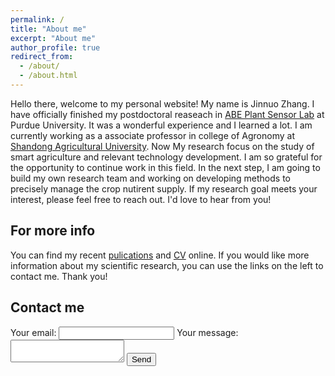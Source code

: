 ```yaml
---
permalink: /
title: "About me"
excerpt: "About me"
author_profile: true
redirect_from: 
  - /about/
  - /about.html
---
```


Hello there, welcome to my personal website! My name is Jinnuo Zhang. I have officially finished my postdoctoral reaseach in [ABE Plant Sensor Lab](https://engineering.purdue.edu/ABEPlantSensorLab) at Purdue University. It was a wonderful experience and I learned a lot. I am currently working as a associate professor in college of Agronomy at [Shandong Agricultural University](https://english.sdau.edu.cn/). Now My research focus on the study of smart agriculture and relevant technology development. I am so grateful for the opportunity to continue work in this field. In the next step, I am going to build my own research team and working on developing methods to precisely manage the crop nutirent supply. If my research goal meets your interest, please feel free to reach out. I'd love to hear from you!

For more info
------
You can find my recent [pulications](https://jinnuozhang.github.io/publications/) and [CV](https://jinnuozhang.github.io/cv/) online. If you would like more information about my scientific research, you can use the links on the left to contact me. Thank you!


<!-- <img align="center" alt="GIF" src="https://github.com/jinnuozhang/jinnuozhang/blob/main/Batman.gif?raw=true" width="400"/> -->


Contact me
------
<form
  action="https://formspree.io/f/mjvqrlyy"
  method="POST"
>
  <label>
    Your email:
    <input type="email" name="email">
  </label>
  <label>
    Your message:
    <textarea name="message"></textarea>
  </label>
  <!-- your other form fields go here -->
  <button type="submit">Send</button>
</form>

